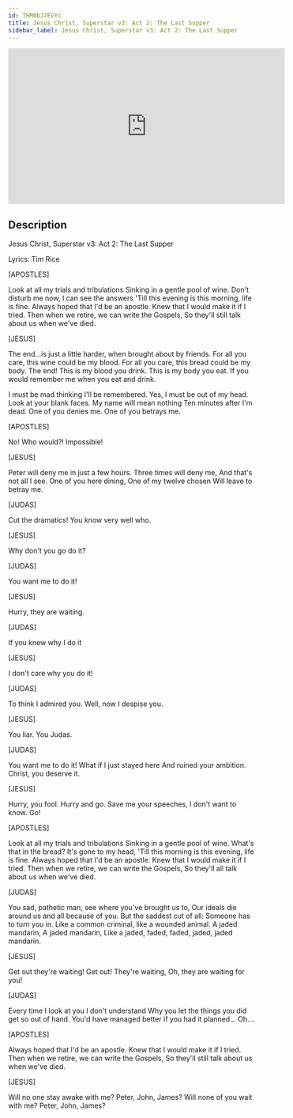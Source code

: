 ```yaml
---
id: THM0bJ7EVYc
title: Jesus Christ, Superstar v3: Act 2: The Last Supper
sidebar_label: Jesus Christ, Superstar v3: Act 2: The Last Supper
---
```


<iframe
  width="560"
  height="315"
  src="https://www.youtube.com/embed/THM0bJ7EVYc"
  title="YouTube video player"
  frameborder="0"
  allow="accelerometer; autoplay; clipboard-write; encrypted-media; gyroscope; picture-in-picture; web-share"
  referrerpolicy="strict-origin-when-cross-origin"
  allowfullscreen
></iframe>

## Description

Jesus Christ, Superstar v3: Act 2: The Last Supper

Lyrics: Tim Rice

[APOSTLES]

Look at all my trials and tribulations
Sinking in a gentle pool of wine.
Don't disturb me now, I can see the answers
'Till this evening is this morning, life is fine.
Always hoped that I'd be an apostle.
Knew that I would make it if I tried.
Then when we retire, we can write the Gospels,
So they'll still talk about us when we've died.

[JESUS]

The end...is just a little harder, when brought about by friends.
For all you care, this wine could be my blood.
For all you care, this bread could be my body.
The end! This is my blood you drink.
This is my body you eat.
If you would remember me when you eat and drink.

I must be mad thinking I'll be remembered.
Yes, I must be out of my head.
Look at your blank faces. My name will mean nothing
Ten minutes after I'm dead.
One of you denies me.
One of you betrays me.

[APOSTLES]

No! Who would?! Impossible!

[JESUS]

Peter will deny me in just a few hours.
Three times will deny me,
And that's not all I see.
One of you here dining,
One of my twelve chosen
Will leave to betray me.

[JUDAS]

Cut the dramatics!
You know very well who.

[JESUS]

Why don't you go do it?

[JUDAS]

You want me to do it!

[JESUS]

Hurry, they are waiting.

[JUDAS]

If you knew why I do it

[JESUS]

I don't care why you do it!

[JUDAS]

To think I admired you.
Well, now I despise you.

[JESUS]

You liar. You Judas.

[JUDAS]

You want me to do it!
What if I just stayed here
And ruined your ambition.
Christ, you deserve it.

[JESUS]

Hurry, you fool. Hurry and go.
Save me your speeches,
I don't want to know. Go!

[APOSTLES]

Look at all my trials and tribulations
Sinking in a gentle pool of wine.
What's that in the bread? It's gone to my head,
'Till this morning is this evening, life is fine.
Always hoped that I'd be an apostle.
Knew that I would make it if I tried.
Then when we retire, we can write the Gospels,
So they'll all talk about us when we've died.

[JUDAS]

You sad, pathetic man, see where you've brought us to,
Our ideals die around us and all because of you.
But the saddest cut of all:
Someone has to turn you in.
Like a common criminal, like a wounded animal.
A jaded mandarin,
A jaded mandarin,
Like a jaded, faded, faded, jaded, jaded mandarin.

[JESUS]

Get out they're waiting! Get out!
They're waiting, Oh, they are waiting for you!

[JUDAS]

Every time I look at you I don't understand
Why you let the things you did get so out of hand.
You'd have managed better if you had it planned...
Oh....

[APOSTLES]

Always hoped that I'd be an apostle.
Knew that I would make it if I tried.
Then when we retire, we can write the Gospels,
So they'll still talk about us when we've died.

[JESUS]

Will no one stay awake with me?
Peter, John, James?
Will none of you wait with me?
Peter, John, James?

